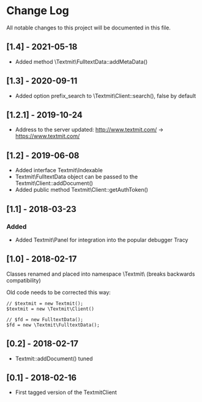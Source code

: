 Change Log
==========

All notable changes to this project will be documented in this file.

[1.4] - 2021-05-18
------------------

- Added method \Textmit\FulltextData::addMetaData() 

[1.3] - 2020-09-11
------------------

- Added option prefix_search to \Textmit\Client::search(), false by default

[1.2.1] - 2019-10-24
--------------------

- Address to the server updated: http://www.textmit.com/ -> https://www.textmit.com/

[1.2] - 2019-06-08
------------------

- Added interface Textmit\Indexable
- Textmit\FulltextData object can be passed to the Textmit\Client::addDocument()
- Added public method Textmit\Client::getAuthToken()

[1.1] - 2018-03-23
------------------

### Added
- Added Textmit\Panel for integration into the popular debugger Tracy

[1.0] - 2018-02-17
------------------

Classes renamed and placed into namespace \Textmit\ (breaks backwards compatibility)

Old code needs to be corrected this way:

    // $textmit = new Textmit();
    $textmit = new \Textmit\Client()

    // $fd = new FulltextData();
    $fd = new \Textmit\FulltextData();

[0.2] - 2018-02-17
------------------

- Textmit::addDocument() tuned

[0.1] - 2018-02-16
------------------

- First tagged version of the TextmitClient
